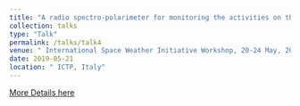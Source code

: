 ```yaml
---
title: "A radio spectro-polarimeter for monitoring the activities on the Sun"
collection: talks
type: "Talk"
permalink: /talks/talk4
venue: " International Space Weather Initiative Workshop, 20-24 May, 2019"
date: 2019-05-21
location: " ICTP, Italy"
---
```


<a href="https://indico.ictp.it/event/8682/session/5/contribution/13/material/slides/">More Details here</a> 

